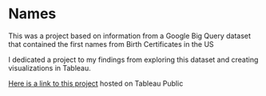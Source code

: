 # Names

This was a project based on information from a Google Big Query dataset that contained the first names from Birth Certificates in the US

I dedicated a project to my findings from exploring this dataset and creating visualizations in Tableau.

[Here is a link to this project](https://public.tableau.com/profile/wesley.mcnall#!/vizhome/Names-Small/Story1) hosted on Tableau Public
